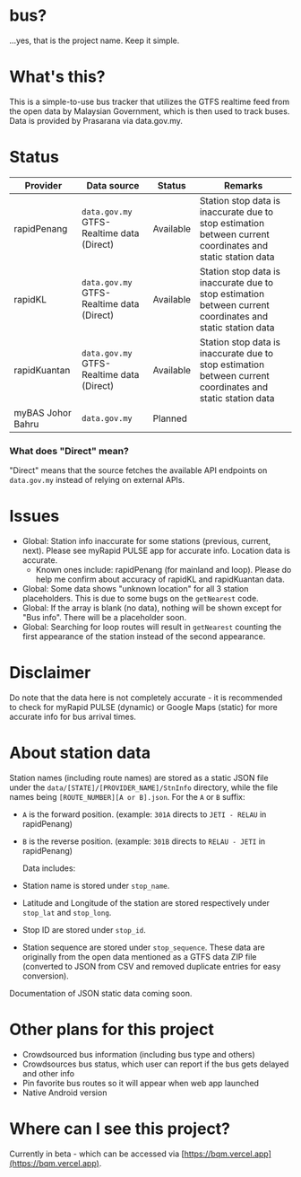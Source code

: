 # bus?

...yes, that is the project name. Keep it simple.

# What's this?

This is a simple-to-use bus tracker that utilizes the GTFS realtime feed from the open data by Malaysian Government, which is then used to track buses. Data is provided by Prasarana via data.gov.my.

# Status

| Provider          | Data source                               | Status    | Remarks                                                                                                    |
| ----------------- | ----------------------------------------- | --------- | ---------------------------------------------------------------------------------------------------------- |
| rapidPenang       | `data.gov.my` GTFS-Realtime data (Direct) | Available | Station stop data is inaccurate due to stop estimation between current coordinates and static station data |
| rapidKL           | `data.gov.my` GTFS-Realtime data (Direct) | Available | Station stop data is inaccurate due to stop estimation between current coordinates and static station data |
| rapidKuantan      | `data.gov.my` GTFS-Realtime data (Direct) | Available | Station stop data is inaccurate due to stop estimation between current coordinates and static station data |
| myBAS Johor Bahru | `data.gov.my`                             | Planned   |                                                                                                            |

### What does "Direct" mean?

"Direct" means that the source fetches the available API endpoints on `data.gov.my` instead of relying on external APIs.

# Issues

- Global: Station info inaccurate for some stations (previous, current, next). Please see myRapid PULSE app for accurate info. Location data is accurate.
  - Known ones include: rapidPenang (for mainland and loop). Please do help me confirm about accuracy of rapidKL and rapidKuantan data.
- Global: Some data shows "unknown location" for all 3 station placeholders. This is due to some bugs on the `getNearest` code.
- Global: If the array is blank (no data), nothing will be shown except for "Bus info". There will be a placeholder soon.
- Global: Searching for loop routes will result in `getNearest` counting the first appearance of the station instead of the second appearance.

# Disclaimer

Do note that the data here is not completely accurate - it is recommended to check for myRapid PULSE (dynamic) or Google Maps (static) for more accurate info for bus arrival times.

# About station data

Station names (including route names) are stored as a static JSON file under the `data/[STATE]/[PROVIDER_NAME]/StnInfo` directory, while the file names being `[ROUTE_NUMBER][A or B].json`. For the `A` or `B` suffix:

- `A` is the forward position. (example: `301A` directs to `JETI - RELAU` in rapidPenang)
- `B` is the reverse position. (example: `301B` directs to `RELAU - JETI` in rapidPenang)

  Data includes:

- Station name is stored under `stop_name`.
- Latitude and Longitude of the station are stored respectively under `stop_lat` and `stop_long`.
- Stop ID are stored under `stop_id`.
- Station sequence are stored under `stop_sequence`.
  These data are originally from the open data mentioned as a GTFS data ZIP file (converted to JSON from CSV and removed duplicate entries for easy conversion).

Documentation of JSON static data coming soon.

# Other plans for this project

- Crowdsourced bus information (including bus type and others)
- Crowdsources bus status, which user can report if the bus gets delayed and other info
- Pin favorite bus routes so it will appear when web app launched
- Native Android version

# Where can I see this project?

Currently in beta - which can be accessed via [https://bqm.vercel.app](https://bqm.vercel.app).
